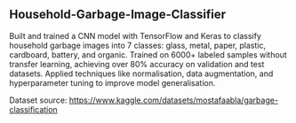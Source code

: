 ## Household-Garbage-Image-Classifier
Built and trained a CNN model with TensorFlow and Keras to classify household garbage images into 7 classes: glass, metal, paper, plastic, cardboard, battery, and organic. Trained on 6000+ labeled samples without transfer learning, achieving over 80% accuracy on validation and test datasets. Applied techniques like normalisation, data augmentation, and hyperparameter tuning to improve model generalisation.

Dataset source: https://www.kaggle.com/datasets/mostafaabla/garbage-classification
